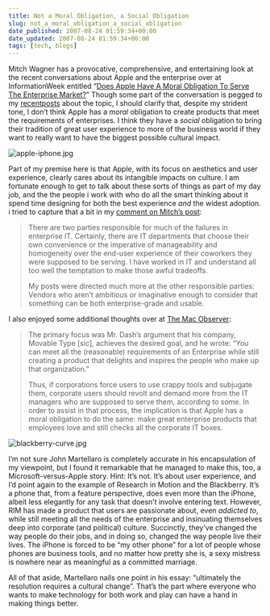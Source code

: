 ```yaml
---
title: Not a Moral Obligation, a Social Obligation
slug: not_a_moral_obligation_a_social_obligation
date_published: 2007-08-24 01:59:34+00:00
date_updated: 2007-08-24 01:59:34+00:00
tags: [tech, blogs]
---
```

Mitch Wagner has a provocative, comprehensive, and entertaining look at the recent conversations about Apple and the enterprise over at InformationWeek entitled “[Does Apple Have A Moral Obligation To Serve The Enterprise Market?](https://www.informationweek.com/it-leadership/does-apple-have-a-moral-obligation-to-serve-the-enterprise-market-)” Though some part of the conversation is pegged to my [recent](/2007/08/the-enterprise-apple-and-insufficient-ambition.html)[posts](/2007/08/groupware-still-sucks.html) about the topic, I should clarify that, despite my strident tone, I don’t think Apple has a *moral* obligation to create products that meet the requirements of enterprises. I think they have a *social* obligation to bring their tradition of great user experience to more of the business world if they want to really want to have the biggest possible cultural impact.

![apple-iphone.jpg](https://cdn.glitch.global/034ff067-8128-4744-8807-d19cee4142e7/apple-iphone.jpg?v=1712641485525)

Part of my premise here is that Apple, with its focus on aesthetics and user experience, clearly cares about its intangible impacts on culture. I am fortunate enough to get to talk about these sorts of things as part of my day job, and the the people i work with who do all the smart thinking about it spend time designing for both the best experience *and* the widest adoption. i tried to capture that a bit in my [comment on Mitch’s post](http://www.informationweek.com/blog/main/archives/2007/08/does_apple_have.html;jsessionid=BBSU0ELZDDLAGQSNDLOSKHSCJUNN2JVN#community):

> There are two parties responsible for much of the failures in enterprise IT. Certainly, there are IT departments that choose their own convenience or the imperative of manageability and homogeneity over the end-user experience of their coworkers they were supposed to be serving. I have worked in IT and understand all too well the temptation to make those awful tradeoffs.
> 
> My posts were directed much more at the other responsible parties: Vendors who aren’t ambitious or imaginative enough to consider that something can be both enterprise-grade and usable.

I also enjoyed some additional thoughts over at [The Mac Observer](https://web.archive.org/web/20070825145858/http://www.macobserver.com/editorial/2007/08/23.1.shtml):

> The primary focus was Mr. Dash’s argument that his company, Movable Type [sic], achieves the desired goal, and he wrote: “You can meet all the (reasonable) requirements of an Enterprise while still creating a product that delights and inspires the people who make up that organization.”
> 
> Thus, if corporations force users to use crappy tools and subjugate them, corporate users should revolt and demand more from the IT managers who are supposed to serve them, according to some. In order to assist in that process, the implication is that Apple has a moral obligation to do the same: make great enterprise products that employees love and still checks all the corporate IT boxes.

![blackberry-curve.jpg](https://cdn.glitch.global/034ff067-8128-4744-8807-d19cee4142e7/blackberry-curve.jpg?v=1712641589634)

I’m not sure John Martellaro is completely accurate in his encapsulation of my viewpoint, but I found it remarkable that he managed to make this, too, a Microsoft-versus-Apple story. Hint: It’s not. It’s about user experience, and I’d point again to the example of Research in Motion and the Blackberry. It’s a phone that, from a feature perspective, does even more than the iPhone, albeit less elegantly for any task that doesn’t involve entering text. However, RIM has made a product that users are passionate about, even *addicted to*, while still meeting all the needs of the enterprise and insinuating themselves deep into corporate (and political) culture. Succinctly, they’ve changed the way people do their jobs, and in doing so, changed the way people live their lives. The iPhone is forced to be “my other phone” for a lot of people whose phones are business tools, and no matter how pretty she is, a sexy mistress is nowhere near as meaningful as a committed marriage.

All of that aside, Martellaro nails one point in his essay: “ultimately the resolution requires a cultural change”. That’s the part where everyone who wants to make technology for both work and play can have a hand in making things better.
